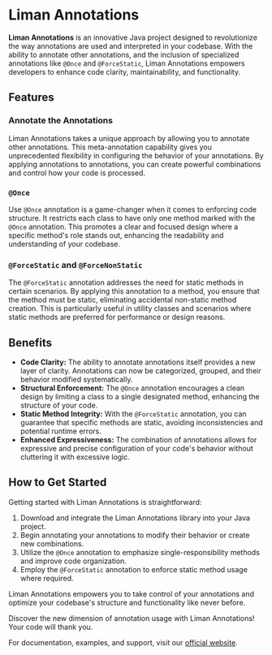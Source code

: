 # Liman Annotations

**Liman Annotations** is an innovative Java project designed to revolutionize the way annotations are used and
interpreted in your codebase. With the ability to annotate other annotations, and the inclusion of specialized
annotations like `@Once` and `@ForceStatic`, Liman Annotations empowers developers to enhance code clarity,
maintainability, and functionality.

## Features

### Annotate the Annotations

Liman Annotations takes a unique approach by allowing you to annotate other annotations. This meta-annotation capability
gives you unprecedented flexibility in configuring the behavior of your annotations. By applying annotations to
annotations, you can create powerful combinations and control how your code is processed.

### `@Once`

Use `@Once` annotation is a game-changer when it comes to enforcing code structure. It restricts each class to have only
one method marked with the `@Once` annotation. This promotes a clear and focused design where a specific method's role
stands out, enhancing the readability and understanding of your codebase.

### `@ForceStatic` and `@ForceNonStatic`

The `@ForceStatic` annotation addresses the need for static methods in certain scenarios. By applying this annotation to
a method, you ensure that the method must be static, eliminating accidental non-static method creation. This is
particularly useful in utility classes and scenarios where static methods are preferred for performance or design
reasons.

## Benefits

- **Code Clarity:** The ability to annotate annotations itself provides a new layer of clarity. Annotations can now be
  categorized, grouped, and their behavior modified systematically.
- **Structural Enforcement:** The `@Once` annotation encourages a clean design by limiting a class to a single
  designated method, enhancing the structure of your code.
- **Static Method Integrity:** With the `@ForceStatic` annotation, you can guarantee that specific methods are static,
  avoiding inconsistencies and potential runtime errors.
- **Enhanced Expressiveness:** The combination of annotations allows for expressive and precise configuration of your
  code's behavior without cluttering it with excessive logic.

## How to Get Started

Getting started with Liman Annotations is straightforward:

1. Download and integrate the Liman Annotations library into your Java project.
2. Begin annotating your annotations to modify their behavior or create new combinations.
3. Utilize the `@Once` annotation to emphasize single-responsibility methods and improve code organization.
4. Employ the `@ForceStatic` annotation to enforce static method usage where required.

Liman Annotations empowers you to take control of your annotations and optimize your codebase's structure and
functionality like never before.

Discover the new dimension of annotation usage with Liman Annotations! Your code will thank you.

For documentation, examples, and support, visit our [official website](https://www.limanannotations.com).
